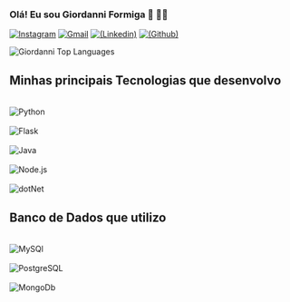 ### Olá! Eu sou Giordanni Formiga 🐜 👋🏾

[![Instagram](https://img.shields.io/badge/Instagram-E4405F?style=for-the-badge&logo=instagram&logoColor=white)](https://www.instagram.com/jordani.gf?igsh=MWdudTYyZ2FocjRkeg==)
[![Gmail](https://img.shields.io/badge/Gmail-D14836?style=for-the-badge&logo=gmail&logoColor=white)](giordanniformiga103@gmail.com)
[![(Linkedin)](https://img.shields.io/badge/LinkedIn-0077B5?style=for-the-badge&logo=linkedin&logoColor=white)](https://br.linkedin.com/in/giordanni-formiga?trk=public_post_feed-actor-name)
[![(Github)](
https://img.shields.io/badge/GitHub-100000?style=for-the-badge&logo=github&logoColor=white)](
https://github.com/Giiordanni)

![Giordanni Top Languages ](https://github-readme-stats.vercel.app/api/top-langs/?username=Giiordanni&theme=vue-dark&show_icons=true&hide_border=true&layout=compact)

## Minhas principais Tecnologias que desenvolvo

<div style="display: inline_block"><br/>
    <img align="center" alt="Python" src="https://img.shields.io/badge/Python-3776AB?style=for-the-badge&logo=python&logoColor=white">
</div>
<div style="display: inline_block"><br/>
    <img align="center" alt="Flask" src="https://img.shields.io/badge/Flask-000000?style=for-the-badge&logo=flask&logoColor=white">
</div>
<div style="display: inline_block"><br/>
    <img align="center" alt="Java" src="https://img.shields.io/badge/Java-ED8B00?style=for-the-badge&logo=openjdk&logoColor=white">
</div>
<div style="display: inline_block"><br/>
    <img align="center" alt="Node.js" src="https://img.shields.io/badge/Node.js-43853D?style=for-the-badge&logo=node.js&logoColor=white">
</div>
<div style="display: inline_block"><br/>
    <img align="center" alt="dotNet" src="https://img.shields.io/badge/.NET-5C2D91?style=for-the-badge&logo=.net&logoColor=white">
</div>





## Banco de Dados que utilizo 
<div style="display: inline_block"><br/>
    <img align="center" alt="MySQl" src="https://img.shields.io/badge/MySQL-00000F?style=for-the-badge&logo=mysql&logoColor=white">
</div>
<div style="display: inline_block"><br/>
    <img align="center" alt="PostgreSQL" src="https://img.shields.io/badge/PostgreSQL-316192?style=for-the-badge&logo=postgresql&logoColor=white">
</div>
<div style="display: inline_block"><br/>
    <img align="center" alt="MongoDb" src="https://img.shields.io/badge/MongoDB-4EA94B?style=for-the-badge&logo=mongodb&logoColor=white">
</div>

